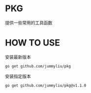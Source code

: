 # PKG
提供一些常用的工具函数

# HOW TO USE
安装最新版本
```sh
go get github.com/jummyliu/pkg
```

安装指定版本
```sh
go get github.com/jummyliu/pkg@v1.1.0
```
